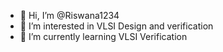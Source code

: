 - 👋 Hi, I’m @Riswana1234
- 👀 I’m interested in VLSI Design and verification
- 🌱 I’m currently learning VLSI Verification
  


<!---
Riswana1234/Riswana1234 is a ✨ special ✨ repository because its `README.md` (this file) appears on your GitHub profile.
You can click the Preview link to take a look at your changes.
--->
